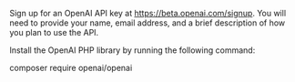 Sign up for an OpenAI API key at https://beta.openai.com/signup. You will need to provide your name, email address, and a brief description of how you plan to use the API.

Install the OpenAI PHP library by running the following command:

composer require openai/openai
